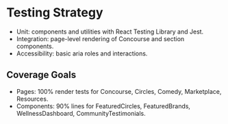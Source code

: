 # Testing Strategy

- Unit: components and utilities with React Testing Library and Jest.
- Integration: page-level rendering of Concourse and section components.
- Accessibility: basic aria roles and interactions.

## Coverage Goals

- Pages: 100% render tests for Concourse, Circles, Comedy, Marketplace, Resources.
- Components: 90% lines for FeaturedCircles, FeaturedBrands, WellnessDashboard, CommunityTestimonials.
